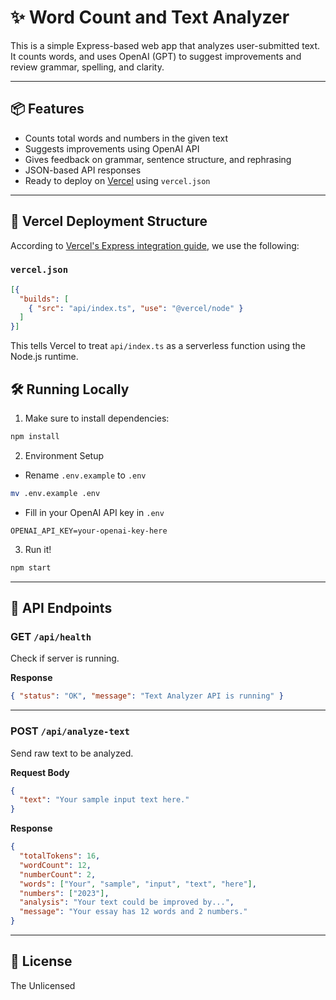 # ✨ Word Count and Text Analyzer

This is a simple Express-based web app that analyzes user-submitted text. It counts words, and uses OpenAI (GPT) to suggest improvements and review grammar, spelling, and clarity.

---

## 📦 Features

- Counts total words and numbers in the given text
- Suggests improvements using OpenAI API
- Gives feedback on grammar, sentence structure, and rephrasing
- JSON-based API responses
- Ready to deploy on [Vercel](https://vercel.com) using `vercel.json`

---

## 🚀 Vercel Deployment Structure

According to [Vercel's Express integration guide](https://vercel.com/guides/using-express-with-vercel), we use the following:

### `vercel.json`

```json
[{
  "builds": [
    { "src": "api/index.ts", "use": "@vercel/node" }
  ]
}]
```

This tells Vercel to treat `api/index.ts` as a serverless function using the Node.js runtime.


## 🛠️ Running Locally

1. Make sure to install dependencies:
```bash
npm install
```
2. Environment Setup
- Rename `.env.example` to `.env`
```bash
mv .env.example .env
```
- Fill in your OpenAI API key in `.env`

```
OPENAI_API_KEY=your-openai-key-here
```
3. Run it!
```bash
npm start
```
---

## 📮 API Endpoints

### GET `/api/health`

Check if server is running.

**Response**
```json
{ "status": "OK", "message": "Text Analyzer API is running" }
```

---

### POST `/api/analyze-text`

Send raw text to be analyzed.

**Request Body**
```json
{
  "text": "Your sample input text here."
}
```

**Response**
```json
{
  "totalTokens": 16,
  "wordCount": 12,
  "numberCount": 2,
  "words": ["Your", "sample", "input", "text", "here"],
  "numbers": ["2023"],
  "analysis": "Your text could be improved by...",
  "message": "Your essay has 12 words and 2 numbers."
}
```
---

## 📜 License

The Unlicensed
